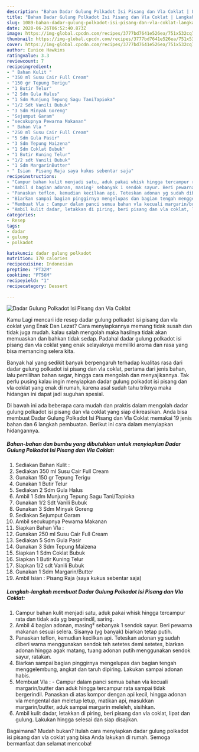 ```yaml
---
description: "Bahan Dadar Gulung Polkadot Isi Pisang dan Vla Coklat | Langkah Membuat Dadar Gulung Polkadot Isi Pisang dan Vla Coklat Yang Sedap"
title: "Bahan Dadar Gulung Polkadot Isi Pisang dan Vla Coklat | Langkah Membuat Dadar Gulung Polkadot Isi Pisang dan Vla Coklat Yang Sedap"
slug: 1089-bahan-dadar-gulung-polkadot-isi-pisang-dan-vla-coklat-langkah-membuat-dadar-gulung-polkadot-isi-pisang-dan-vla-coklat-yang-sedap
date: 2020-06-26T06:52:40.873Z
image: https://img-global.cpcdn.com/recipes/3777bd7641e526ea/751x532cq70/dadar-gulung-polkadot-isi-pisang-dan-vla-coklat-foto-resep-utama.jpg
thumbnail: https://img-global.cpcdn.com/recipes/3777bd7641e526ea/751x532cq70/dadar-gulung-polkadot-isi-pisang-dan-vla-coklat-foto-resep-utama.jpg
cover: https://img-global.cpcdn.com/recipes/3777bd7641e526ea/751x532cq70/dadar-gulung-polkadot-isi-pisang-dan-vla-coklat-foto-resep-utama.jpg
author: Eunice Hawkins
ratingvalue: 3.3
reviewcount: 7
recipeingredient:
- " Bahan Kulit "
- "350 ml Susu Cair Full Cream"
- "150 gr Tepung Terigu"
- "1 Butir Telur"
- "2 Sdm Gula Halus"
- "1 Sdm Munjung Tepung Sagu TaniTapioka"
- "1/2 Sdt Vanili Bubuk"
- "3 Sdm Minyak Goreng"
- "Sejumput Garam"
- "secukupnya Pewarna Makanan"
- " Bahan Vla "
- "250 ml Susu Cair Full Cream"
- "5 Sdm Gula Pasir"
- "3 Sdm Tepung Maizena"
- "1 Sdm Coklat Bubuk"
- "1 Butir Kuning Telur"
- "1/2 sdt Vanili Bubuk"
- "1 Sdm MargarinButter"
- " Isian  Pisang Raja saya kukus sebentar saja"
recipeinstructions:
- "Campur bahan kulit menjadi satu, aduk pakai whisk hingga tercampur rata dan tidak ada yg bergerindil, saring."
- "Ambil 4 bagian adonan, masing² sebanyak 1 sendok sayur. Beri pewarna makanan sesuai selera. Sisanya (yg banyak) biarkan tetap putih."
- "Panaskan teflon, kemudian kecilkan api. Teteskan adonan yg sudah diberi warna menggunakan sendok teh setetes demi setetes, biarkan adonan hingga agak matang, tuang adonan putih menggunakan sendok sayur, ratakan."
- "Biarkan sampai bagian pinggirnya mengelupas dan bagian tengah menggelembung, angkat dan taruh dipiring. Lakukan sampai adonan habis."
- "Membuat Vla : Campur dalam panci semua bahan vla kecuali margarin/butter dan aduk hingga tercampur rata sampai tidak bergerindil. Panaskan di atas kompor dengan api kecil, hingga adonan vla mengental dan meletup letup, matikan api, masukkan margarin/butter, aduk sampai margarin meleleh, sisihkan."
- "Ambil kulit dadar, letakkan di piring, beri pisang dan vla coklat, lipat dan gulung. Lakukan hingga selesai dan siap disajikan."
categories:
- Resep
tags:
- dadar
- gulung
- polkadot

katakunci: dadar gulung polkadot 
nutrition: 170 calories
recipecuisine: Indonesian
preptime: "PT32M"
cooktime: "PT56M"
recipeyield: "1"
recipecategory: Dessert

---
```



![Dadar Gulung Polkadot Isi Pisang dan Vla Coklat](https://img-global.cpcdn.com/recipes/3777bd7641e526ea/751x532cq70/dadar-gulung-polkadot-isi-pisang-dan-vla-coklat-foto-resep-utama.jpg)

Kamu Lagi mencari ide resep dadar gulung polkadot isi pisang dan vla coklat yang Enak Dan Lezat? Cara menyiapkannya memang tidak susah dan tidak juga mudah. kalau salah mengolah maka hasilnya tidak akan memuaskan dan bahkan tidak sedap. Padahal dadar gulung polkadot isi pisang dan vla coklat yang enak selayaknya memiliki aroma dan rasa yang bisa memancing selera kita.

Banyak hal yang sedikit banyak berpengaruh terhadap kualitas rasa dari dadar gulung polkadot isi pisang dan vla coklat, pertama dari jenis bahan, lalu pemilihan bahan segar, hingga cara mengolah dan menyajikannya. Tak perlu pusing kalau ingin menyiapkan dadar gulung polkadot isi pisang dan vla coklat yang enak di rumah, karena asal sudah tahu triknya maka hidangan ini dapat jadi suguhan spesial.




Di bawah ini ada beberapa cara mudah dan praktis dalam mengolah dadar gulung polkadot isi pisang dan vla coklat yang siap dikreasikan. Anda bisa membuat Dadar Gulung Polkadot Isi Pisang dan Vla Coklat memakai 19 jenis bahan dan 6 langkah pembuatan. Berikut ini cara dalam menyiapkan hidangannya.

<!--inarticleads1-->

##### Bahan-bahan dan bumbu yang dibutuhkan untuk menyiapkan Dadar Gulung Polkadot Isi Pisang dan Vla Coklat:

1. Sediakan  Bahan Kulit :
1. Sediakan 350 ml Susu Cair Full Cream
1. Gunakan 150 gr Tepung Terigu
1. Gunakan 1 Butir Telur
1. Sediakan 2 Sdm Gula Halus
1. Ambil 1 Sdm Munjung Tepung Sagu Tani/Tapioka
1. Gunakan 1/2 Sdt Vanili Bubuk
1. Gunakan 3 Sdm Minyak Goreng
1. Sediakan Sejumput Garam
1. Ambil secukupnya Pewarna Makanan
1. Siapkan  Bahan Vla :
1. Gunakan 250 ml Susu Cair Full Cream
1. Sediakan 5 Sdm Gula Pasir
1. Gunakan 3 Sdm Tepung Maizena
1. Siapkan 1 Sdm Coklat Bubuk
1. Siapkan 1 Butir Kuning Telur
1. Siapkan 1/2 sdt Vanili Bubuk
1. Gunakan 1 Sdm Margarin/Butter
1. Ambil  Isian : Pisang Raja (saya kukus sebentar saja)




<!--inarticleads2-->

##### Langkah-langkah membuat Dadar Gulung Polkadot Isi Pisang dan Vla Coklat:

1. Campur bahan kulit menjadi satu, aduk pakai whisk hingga tercampur rata dan tidak ada yg bergerindil, saring.
1. Ambil 4 bagian adonan, masing² sebanyak 1 sendok sayur. Beri pewarna makanan sesuai selera. Sisanya (yg banyak) biarkan tetap putih.
1. Panaskan teflon, kemudian kecilkan api. Teteskan adonan yg sudah diberi warna menggunakan sendok teh setetes demi setetes, biarkan adonan hingga agak matang, tuang adonan putih menggunakan sendok sayur, ratakan.
1. Biarkan sampai bagian pinggirnya mengelupas dan bagian tengah menggelembung, angkat dan taruh dipiring. Lakukan sampai adonan habis.
1. Membuat Vla : - Campur dalam panci semua bahan vla kecuali margarin/butter dan aduk hingga tercampur rata sampai tidak bergerindil. Panaskan di atas kompor dengan api kecil, hingga adonan vla mengental dan meletup letup, matikan api, masukkan margarin/butter, aduk sampai margarin meleleh, sisihkan.
1. Ambil kulit dadar, letakkan di piring, beri pisang dan vla coklat, lipat dan gulung. Lakukan hingga selesai dan siap disajikan.




Bagaimana? Mudah bukan? Itulah cara menyiapkan dadar gulung polkadot isi pisang dan vla coklat yang bisa Anda lakukan di rumah. Semoga bermanfaat dan selamat mencoba!
